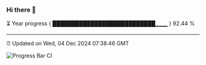 ### Hi there 👋

⏳ Year progress { ███████████████████████████▁▁▁ } 92.44 %

---

⏰ Updated on Wed, 04 Dec 2024 07:38:46 GMT

![Progress Bar CI](https://github.com/IshwaranRudhara/GIT-ACTION/workflows/Progress%20Bar%20CI/badge.svg)
